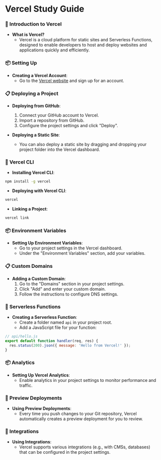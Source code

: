 # Vercel Study Guide

### 📄 Introduction to Vercel
- **What is Vercel?**
  - Vercel is a cloud platform for static sites and Serverless Functions, designed to enable developers to host and deploy websites and applications quickly and efficiently.

### 📦 Setting Up
- **Creating a Vercel Account**:
  - Go to the [Vercel website](https://vercel.com/) and sign up for an account.

### 📋 Deploying a Project
- **Deploying from GitHub**:
  1. Connect your GitHub account to Vercel.
  2. Import a repository from GitHub.
  3. Configure the project settings and click "Deploy".

- **Deploying a Static Site**:
  - You can also deploy a static site by dragging and dropping your project folder into the Vercel dashboard.

### 🔄 Vercel CLI
- **Installing Vercel CLI**:
```bash
npm install -g vercel
```

- **Deploying with Vercel CLI**:
```bash
vercel
```

- **Linking a Project**:
```bash
vercel link
```

### 📦 Environment Variables
- **Setting Up Environment Variables**:
  - Go to your project settings in the Vercel dashboard.
  - Under the "Environment Variables" section, add your variables.

### 📋 Custom Domains
- **Adding a Custom Domain**:
  1. Go to the "Domains" section in your project settings.
  2. Click "Add" and enter your custom domain.
  3. Follow the instructions to configure DNS settings.

### 🔄 Serverless Functions
- **Creating a Serverless Function**:
  - Create a folder named `api` in your project root.
  - Add a JavaScript file for your function:
```javascript
// api/hello.js
export default function handler(req, res) {
  res.status(200).json({ message: 'Hello from Vercel!' });
}
```

### 📦 Analytics
- **Setting Up Vercel Analytics**:
  - Enable analytics in your project settings to monitor performance and traffic.

### 📜 Preview Deployments
- **Using Preview Deployments**:
  - Every time you push changes to your Git repository, Vercel automatically creates a preview deployment for you to review.

### 🔄 Integrations
- **Using Integrations**:
  - Vercel supports various integrations (e.g., with CMSs, databases) that can be configured in the project settings.
